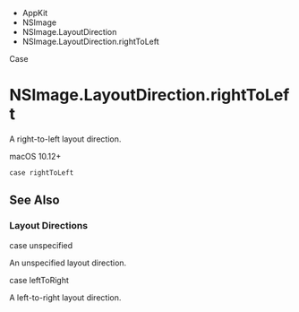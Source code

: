 

- AppKit
- NSImage
- NSImage.LayoutDirection
-  NSImage.LayoutDirection.rightToLeft 

Case

# NSImage.LayoutDirection.rightToLeft

A right-to-left layout direction.

macOS 10.12+

``` source
case rightToLeft
```

## See Also

### Layout Directions

case unspecified

An unspecified layout direction.

case leftToRight

A left-to-right layout direction.

